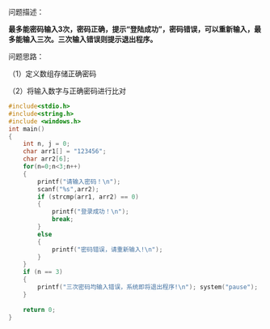 问题描述：

**最多能密码输入3次，密码正确，提示“登陆成功”，密码错误，可以重新输入，最多能输入三次。三次输入错误则提示退出程序。**

问题思路：

（1）定义数组存储正确密码

（2）将输入数字与正确密码进行比对

```c
#include<stdio.h>
#include<string.h>
#include <windows.h>
int main()
{
	int n, j = 0;
	char arr1[] = "123456";
	char arr2[6];
	for(n=0;n<3;n++)
	{
		printf("请输入密码！\n");
		scanf("%s",arr2);
		if (strcmp(arr1, arr2) == 0)
		{
			printf("登录成功！\n");
			break;
		}
		else
		{
			printf("密码错误，请重新输入!\n");
		}
	}
	if (n == 3)
	{
		printf("三次密码均输入错误，系统即将退出程序!\n"); system("pause");
	}
	
	return 0;
}
```

